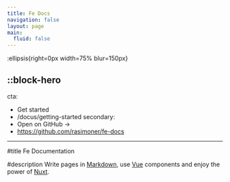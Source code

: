 ```yaml
---
title: Fe Docs
navigation: false
layout: page
main:
  fluid: false
---
```


:ellipsis{right=0px width=75% blur=150px}

::block-hero
---
cta:
  - Get started
  - /docus/getting-started
secondary:
  - Open on GitHub →
  - https://github.com/rasimoner/fe-docs
---

#title
Fe Documentation

#description
Write pages in [Markdown](https://content.nuxtjs.org), use [Vue](https://vuejs.org) components and enjoy the power of [Nuxt](https://nuxt.com).
